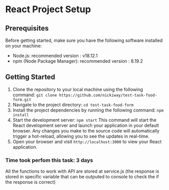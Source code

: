 # React Project Setup

## Prerequisites

Before getting started, make sure you have the following software installed on your machine:

- Node.js: recommended version : v18.12.1
- npm (Node Package Manager): recommended version : 8.19.2

## Getting Started

1. Clone the repository to your local machine using the following command:
   `git clone https://github.com/nickiway/test-task-food-form.git`
2. Navigate to the project directory:
   `cd test-task-food-form`
3. Install the project dependencies by running the following command:
   `npm install`
4. Start the development server:
   `npm start`
   This command will start the React development server and launch your application in your default browser. Any changes you make to the source code will automatically trigger a hot-reload, allowing you to see the updates in real-time.
5. Open your browser and visit `http://localhost:3000` to view your React application.

### Time took perfom this task: 3 days

All the functions to work with API are stored at service.js (the response is stored in specific variable that can be outputed to console to check the if the response is correct)
